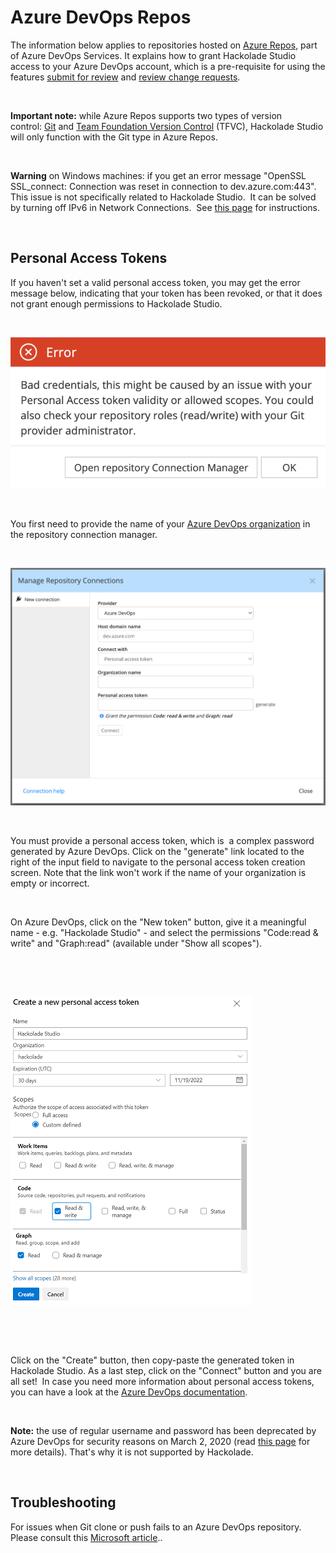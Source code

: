 # Azure DevOps Repos

The information below applies to repositories hosted on [Azure Repos](<https://learn.microsoft.com/en-us/azure/devops/repos/get-started/what-is-repos?view=azure-devops> "target=\"\_blank\""), part of Azure DevOps Services. It explains how to grant Hackolade Studio access to your Azure DevOps account, which is a pre-requisite for using the features [submit for review](<Submitforreview.md>) and [review change requests](<Reviewchangerequests.md>).

&nbsp;

**Important note:** while Azure Repos supports two types of version control: [Git](<https://learn.microsoft.com/en-us/azure/devops/repos/git/gitquickstart?view=azure-devops> "target=\"\_blank\"") and [Team Foundation Version Control](<https://learn.microsoft.com/en-us/azure/devops/repos/tfvc/what-is-tfvc?view=azure-devops> "target=\"\_blank\"") (TFVC), Hackolade Studio will only function with the Git type in Azure Repos.

&nbsp;

**Warning** on Windows machines: if you get an error message "OpenSSL SSL\_connect: Connection was reset in connection to dev.azure.com:443".&nbsp; This issue is not specifically related to Hackolade Studio.&nbsp; It can be solved by turning off IPv6 in Network Connections.&nbsp; See [this page](<https://stackoverflow.com/a/69712045> "target=\"\_blank\"") for instructions.

&nbsp;

## Personal Access Tokens

If you haven't set a valid personal access token, you may get the error message below, indicating that your token has been revoked, or that it does not grant enough permissions to Hackolade Studio.

&nbsp;

![Worgroup - Azure DevOps Repos token error](<lib/Worgroup%20-%20Azure%20DevOps%20Repos%20token%20error.png>)

&nbsp;

You first need to provide the name of your [Azure DevOps organization](<https://learn.microsoft.com/en-us/azure/devops/organizations/accounts/organization-management?view=azure-devops> "target=\"\_blank\"") in the repository connection manager.

&nbsp;

![Worgroup - manage connection Azure DevOps](<lib/Worgroup%20-%20manage%20connection%20Azure%20DevOps.png>)

&nbsp;

You must provide a personal access token, which is&nbsp; a complex password generated by Azure DevOps. Click on the "generate" link located to the right of the input field to navigate to the personal access token creation screen. Note that the link won't work if the name of your organization is empty or incorrect.

&nbsp;

On Azure DevOps, click on the "New token" button, give it a meaningful name - e.g. "Hackolade Studio" - and select the permissions "Code:read \& write" and "Graph:read" (available under "Show all scopes").

&nbsp;

&nbsp;

![Worgroup - Azure DevOps Repos token form](<lib/Worgroup%20-%20Azure%20DevOps%20Repos%20token%20form.png>)

&nbsp;

&nbsp;

Click on the "Create" button, then copy-paste the generated token in Hackolade Studio. As a last step, click on the "Connect" button and you are all set\!&nbsp; In case you need more information about personal access tokens, you can have a look at the [Azure DevOps documentation](<https://learn.microsoft.com/en-us/azure/devops/organizations/accounts/use-personal-access-tokens-to-authenticate> "target=\"\_blank\"").

&nbsp;

**Note:** the use of regular username and password has been deprecated by Azure DevOps for security reasons on March 2, 2020 (read [this page](<https://devblogs.microsoft.com/devops/azure-devops-will-no-longer-support-alternate-credentials-authentication/> "target=\"\_blank\"") for more details). That's why it is not supported by Hackolade.

&nbsp;

## Troubleshooting

For issues when Git clone or push fails to an Azure DevOps repository.&nbsp; Please consult this [Microsoft article](<https://learn.microsoft.com/en-us/troubleshoot/azure/devops/git-clone-push-operation-failing-devops-repo> "target=\"\_blank\"")..

&nbsp;

&nbsp;


